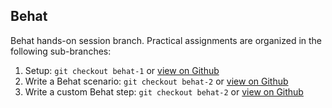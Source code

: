 ## Behat
Behat hands-on session branch. Practical assignments are organized in the following sub-branches:

1. Setup: `git checkout behat-1` or [view on Github](https://github.com/nuvoleweb/training/tree/behat-1)
2. Write a Behat scenario: `git checkout behat-2` or [view on Github](https://github.com/nuvoleweb/training/tree/behat-2)
3. Write a custom Behat step: `git checkout behat-2` or [view on Github](https://github.com/nuvoleweb/training/tree/behat-3)
